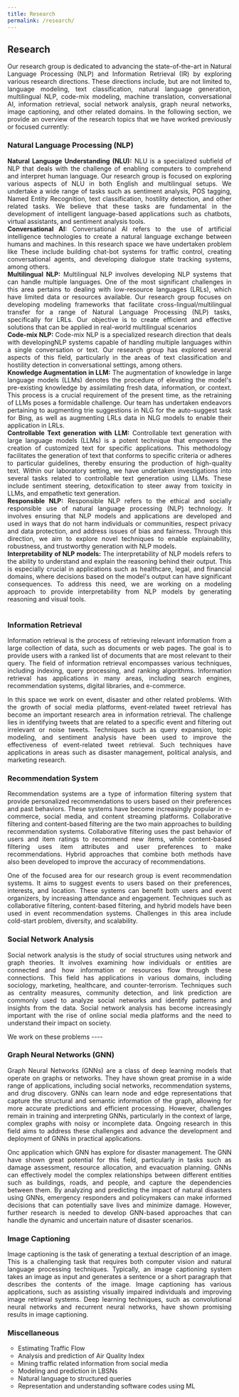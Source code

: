 ```yaml
---
title: Research
permalink: /research/
---
```


<style>
  .no-bullets {
    list-style: none;
    padding: 0;
    margin: 0;
  }
</style>

## Research 
<div style="text-align: justify;">
    <p>Our research group is dedicated to advancing the state-of-the-art in Natural Language Processing (NLP) and Information Retrieval (IR) by exploring various research directions. These directions include, but are not limited to, language modeling, text classification, natural language generation, multilingual NLP, code-mix modeling, machine translation, conversational AI, information retrieval, social network analysis, graph neural networks, image captioning, and other related domains. In the following section, we provide an overview of the research topics that we have worked previously or focused currently:<p>


<div style="text-align: justify;">
<h3>Natural Language Processing (NLP)</h3>
    <ul class="no-bullets">
        <li><b>Natural Language Understanding (NLU):</b>  NLU is a specialized subfield of NLP that deals with the challenge of enabling computers to comprehend and interpret human language. Our research group is focused on exploring various aspects of NLU in both English and multilingual setups. We undertake a wide range of tasks such as sentiment analysis, POS tagging, Named Entity Recognition, text classification, hostility detection, and other related tasks. We believe that these tasks are fundamental in the development of intelligent language-based applications such as chatbots, virtual assistants, and sentiment analysis tools.
        <li><b>Conversational AI:</b> Conversational AI refers to the use of artificial intelligence technologies to create a natural language exchange between humans and machines. In this research  space we have undertaken problem like These include building chat-bot systems for traffic control, creating conversational agents, and developing dialogue state tracking systems, among others. 
        <li><b>Multilingual NLP:</b> Multilingual NLP involves developing NLP systems that can handle multiple languages. One of the most significant challenges in this area pertains to dealing with low-resource languages (LRLs), which have limited data or resources available. Our research group focuses on developing modeling frameworks that facilitate cross-lingual/multilingual transfer for a range of Natural Language Processing (NLP) tasks, specifically for LRLs. Our objective is to create efficient and effective solutions that can be applied in real-world multilingual scenarios
        <li><b>Code-mix NLP:</b> Code-mix NLP is a specialized research direction that deals with developingNLP systems capable of handling multiple languages within a single conversation or text. Our research group has explored several aspects of this field, particularly in the areas of text classification and hostility detection in conversational settings, among others.  
        <li><b>Knowledge Augmentation in LLM:</b> The augmentation of knowledge in large language models (LLMs) denotes the procedure of elevating the model's pre-existing knowledge by assimilating fresh data, information, or context. This process is a crucial requirement of the present time, as the retraining of LLMs poses a formidable challenge. Our team has undertaken endeavors pertaining to augmenting trie suggestions in NLG for the auto-suggest task for Bing, as well as augmenting LRLs data in NLG models to enable their application in LRLs.
        <li><b>Controllable Text generation with LLM:</b> Controllable text generation with large language models (LLMs) is a potent technique that empowers the creation of customized text for specific applications. This methodology facilitates the generation of text that conforms to specific criteria or adheres to particular guidelines, thereby ensuring the production of high-quality text. Within our laboratory setting, we have undertaken investigations into several tasks related to controllable text generation using LLMs. These include sentiment steering, detoxification to steer away from toxicity in LLMs, and empathetic text generation.  
        <li><b>Responsible NLP:</b> Responsible NLP refers to the ethical and socially responsible use of natural language processing (NLP) technology. It involves ensuring that NLP models and applications are developed and used in ways that do not harm individuals or communities, respect privacy and data protection, and address issues of bias and fairness. Through this direction, we aim to explore novel techniques to enable explainability, robustness, and trustworthy generation with NLP models.
        <li><b>Interpretability of NLP models:</b> The interpretability of NLP models refers to the ability to understand and explain the reasoning behind their output. This is especially crucial in applications such as healthcare, legal, and financial domains, where decisions based on the model's output can have significant consequences. To address this need, we are working on a modeling approach to provide interpretability from NLP models by generating reasoning and visual tools. 


<br>
<br>
<div style="text-align: justify;">
    <h3>Information Retrieval</h3>
    <p>Information retrieval is the process of retrieving relevant information from a large collection of data, such as documents or web pages. The goal is to provide users with a ranked list of documents that are most relevant to their query. The field of information retrieval encompasses various techniques, including indexing, query processing, and ranking algorithms. Information retrieval has applications in many areas, including search engines, recommendation systems, digital libraries, and e-commerce.</p>
    <p>In this space we work on event, disaster and other related problems. With the growth of social media platforms, event-related tweet retrieval has become an important research area in information retrieval. The challenge lies in identifying tweets that are related to a specific event and filtering out irrelevant or noise tweets. Techniques such as query expansion, topic modeling, and sentiment analysis have been used to improve the effectiveness of event-related tweet retrieval. Such techniques have applications in areas such as disaster management, political analysis, and marketing research.</p>
</div>

<div style="text-align: justify;">
    <h3>Recommendation System</h3>
    <p>Recommendation systems are a type of information filtering system that provide personalized recommendations to users based on their preferences and past behaviors. These systems have become increasingly popular in e-commerce, social media, and content streaming platforms. Collaborative filtering and content-based filtering are the two main approaches to building recommendation systems. Collaborative filtering uses the past behavior of users and item ratings to recommend new items, while content-based filtering uses item attributes and user preferences to make recommendations. Hybrid approaches that combine both methods have also been developed to improve the accuracy of recommendations.</p>
    <p>One of the focused area for our research group is event recommendation systems. It aims to suggest events to users based on their preferences, interests, and location. These systems can benefit both users and event organizers, by increasing attendance and engagement. Techniques such as collaborative filtering, content-based filtering, and hybrid models have been used in event recommendation systems. Challenges in this area include cold-start problem, diversity, and scalability.</p>
</div>

<div style="text-align: justify;">
    <h3>Social Network Analysis</h3>
    <p>Social network analysis is the study of social structures using network and graph theories. It involves examining how individuals or entities are connected and how information or resources flow through these connections. This field has applications in various domains, including sociology, marketing, healthcare, and counter-terrorism. Techniques such as centrality measures, community detection, and link prediction are commonly used to analyze social networks and identify patterns and insights from the data. Social network analysis has become increasingly important with the rise of online social media platforms and the need to understand their impact on society.</p>
    <p>We work on these problems ----</p>
</div>

<div style="text-align: justify;">
    <h3>Graph Neural Networks (GNN)</h3>
    <p>Graph Neural Networks (GNNs) are a class of deep learning models that operate on graphs or networks. They have shown great promise in a wide range of applications, including social networks, recommendation systems, and drug discovery. GNNs can learn node and edge representations that capture the structural and semantic information of the graph, allowing for more accurate predictions and efficient processing. However, challenges remain in training and interpreting GNNs, particularly in the context of large, complex graphs with noisy or incomplete data. Ongoing research in this field aims to address these challenges and advance the development and deployment of GNNs in practical applications.</p>
    <p>Onc application which GNN  has explore for  disaster management. The GNN have shown great potential for this field, particularly in tasks such as damage assessment, resource allocation, and evacuation planning. GNNs can effectively model the complex relationships between different entities such as buildings, roads, and people, and capture the dependencies between them. By analyzing and predicting the impact of natural disasters using GNNs, emergency responders and policymakers can make informed decisions that can potentially save lives and minimize damage. However, further research is needed to develop GNN-based approaches that can handle the dynamic and uncertain nature of disaster scenarios.</p>
</div>


<div style="text-align: justify;">
    <h3>Image Captioning</h3>
    <p>Image captioning is the task of generating a textual description of an image. This is a challenging task that requires both computer vision and natural language processing techniques. Typically, an image captioning system takes an image as input and generates a sentence or a short paragraph that describes the contents of the image. Image captioning has various applications, such as assisting visually impaired individuals and improving image retrieval systems. Deep learning techniques, such as convolutional neural networks and recurrent neural networks, have shown promising results in image captioning.</p>
</div>


<div style="text-align: justify;">
    <h3>Miscellaneous</h3>
      <ul>
        <li> Estimating Traffic Flow
        <li> Analysis and prediction of Air Quality Index
        <li> Mining traffic related information from social media
        <li> Modeling and prediction in LBSNs
        <li> Natural language to structured queries
        <li> Representation and understanding software codes using ML
